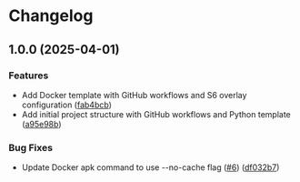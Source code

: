 # Changelog

## 1.0.0 (2025-04-01)


### Features

* Add Docker template with GitHub workflows and S6 overlay configuration ([fab4bcb](https://github.com/MattKobayashi/template-container-python/commit/fab4bcbcdc8828801e46399d14f82fa49501d24c))
* Add initial project structure with GitHub workflows and Python template ([a95e98b](https://github.com/MattKobayashi/template-container-python/commit/a95e98b06cec3540309c58a40ee9f80e6b350bca))


### Bug Fixes

* Update Docker apk command to use --no-cache flag ([#6](https://github.com/MattKobayashi/template-container-python/issues/6)) ([df032b7](https://github.com/MattKobayashi/template-container-python/commit/df032b7eee0bb8194b2193201bcb6295f89a977c))
